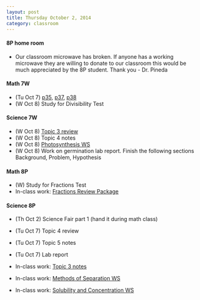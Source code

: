 ```yaml
---
layout: post  
title: Thursday October 2, 2014
category: classroom
--- 
```

#### 8P home room
* Our classroom microwave has broken. If anyone has a working microwave they are willing to donate to our classroom this would be much appreciated by the 8P student. Thank you - Dr. Pineda

#### Math 7W
* (Tu Oct 7) [p35](https://www.dropbox.com/s/u4cpw6b6uby665q/MathFocus7%20-%20p35.pdf?dl=0), [p37](https://www.dropbox.com/s/tj7mnf9hukl7fl6/MathFocus7%20-%20p37.pdf?dl=0), [p38](https://www.dropbox.com/s/kkgo61su3yqlzin/MathFocus7%20-%20p38.pdf?dl=0)
* (W Oct 8) Study for Divisibility Test

#### Science 7W
* (W Oct 8) [Topic 3 review](https://www.dropbox.com/s/f0xh4kxv5gt3rz9/ScienceFocus7%20-%20p130.pdf?dl=0)
* (W Oct 8) Topic 4 notes
* (W Oct 8) [Photosynthesis WS](https://www.dropbox.com/s/8zcve5igovtt4jh/Photosynthesis.pdf?dl=0)
* (W Oct 8) Work on germination lab report. Finish the following sections Background, Problem, Hypothesis

#### Math 8P
* (W) Study for Fractions Test
* In-class work: [Fractions Review Package](https://www.dropbox.com/s/09gv3fdld9zg67q/Fractions%20Review%20Package.pdf?dl=0)

#### Science 8P
* (Th Oct 2) Science Fair part 1 (hand it during math class)
* (Tu Oct 7) Topic 4 review 
* (Tu Oct 7) Topic 5 notes
* (Tu Oct 7) Lab report

* In-class work: [Topic 3 notes](https://www.dropbox.com/s/gkjnrmia24vzic3/Topic%203.1.pdf?dl=0)
* In-class work: [Methods of Separation WS](https://www.dropbox.com/s/x72yztv9ojykn0z/Methods%20of%20Separation.pdf?dl=0)
* In-class work: [Solubility and Concentration WS](https://www.dropbox.com/s/ohn2m6k97qxq7pq/Solubility%20and%20Concentration.pdf?dl=0)


